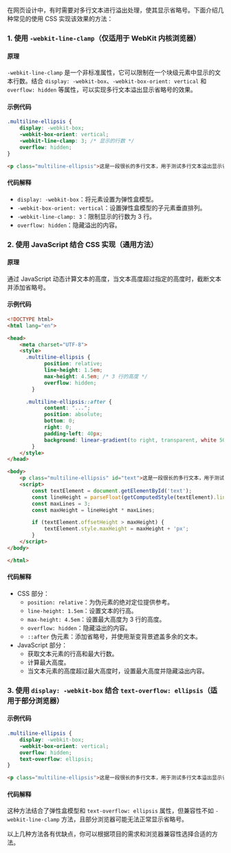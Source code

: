 在网页设计中，有时需要对多行文本进行溢出处理，使其显示省略号。下面介绍几种常见的使用 CSS 实现该效果的方法：

### 1. 使用 `-webkit-line-clamp`（仅适用于 WebKit 内核浏览器）
#### 原理
`-webkit-line-clamp` 是一个非标准属性，它可以限制在一个块级元素中显示的文本行数。结合 `display: -webkit-box`、`-webkit-box-orient: vertical` 和 `overflow: hidden` 等属性，可以实现多行文本溢出显示省略号的效果。

#### 示例代码
```css
.multiline-ellipsis {
    display: -webkit-box;
    -webkit-box-orient: vertical;
    -webkit-line-clamp: 3; /* 显示的行数 */
    overflow: hidden;
}
```
```html
<p class="multiline-ellipsis">这是一段很长的多行文本，用于测试多行文本溢出显示省略号的效果。当文本内容超过指定的行数时，会自动显示省略号。</p>
```

#### 代码解释
- `display: -webkit-box`：将元素设置为弹性盒模型。
- `-webkit-box-orient: vertical`：设置弹性盒模型的子元素垂直排列。
- `-webkit-line-clamp: 3`：限制显示的行数为 3 行。
- `overflow: hidden`：隐藏溢出的内容。

### 2. 使用 JavaScript 结合 CSS 实现（通用方法）
#### 原理
通过 JavaScript 动态计算文本的高度，当文本高度超过指定的高度时，截断文本并添加省略号。

#### 示例代码
```html
<!DOCTYPE html>
<html lang="en">

<head>
    <meta charset="UTF-8">
    <style>
      .multiline-ellipsis {
            position: relative;
            line-height: 1.5em;
            max-height: 4.5em; /* 3 行的高度 */
            overflow: hidden;
        }

      .multiline-ellipsis::after {
            content: "...";
            position: absolute;
            bottom: 0;
            right: 0;
            padding-left: 40px;
            background: linear-gradient(to right, transparent, white 50%);
        }
    </style>
</head>

<body>
    <p class="multiline-ellipsis" id="text">这是一段很长的多行文本，用于测试多行文本溢出显示省略号的效果。当文本内容超过指定的行数时，会自动显示省略号。</p>
    <script>
        const textElement = document.getElementById('text');
        const lineHeight = parseFloat(getComputedStyle(textElement).lineHeight);
        const maxLines = 3;
        const maxHeight = lineHeight * maxLines;

        if (textElement.offsetHeight > maxHeight) {
            textElement.style.maxHeight = maxHeight + 'px';
        }
    </script>
</body>

</html>
```

#### 代码解释
- CSS 部分：
  - `position: relative`：为伪元素的绝对定位提供参考。
  - `line-height: 1.5em`：设置文本的行高。
  - `max-height: 4.5em`：设置最大高度为 3 行的高度。
  - `overflow: hidden`：隐藏溢出的内容。
  - `::after` 伪元素：添加省略号，并使用渐变背景遮盖多余的文本。
- JavaScript 部分：
  - 获取文本元素的行高和最大行数。
  - 计算最大高度。
  - 当文本元素的高度超过最大高度时，设置最大高度并隐藏溢出内容。

### 3. 使用 `display: -webkit-box` 结合 `text-overflow: ellipsis`（适用于部分浏览器）
#### 示例代码
```css
.multiline-ellipsis {
    display: -webkit-box;
    -webkit-box-orient: vertical;
    overflow: hidden;
    text-overflow: ellipsis;
}
```
```html
<p class="multiline-ellipsis">这是一段很长的多行文本，用于测试多行文本溢出显示省略号的效果。当文本内容超过指定的行数时，会自动显示省略号。</p>
```

#### 代码解释
这种方法结合了弹性盒模型和 `text-overflow: ellipsis` 属性，但兼容性不如 `-webkit-line-clamp` 方法，且部分浏览器可能无法正常显示省略号。

以上几种方法各有优缺点，你可以根据项目的需求和浏览器兼容性选择合适的方法。